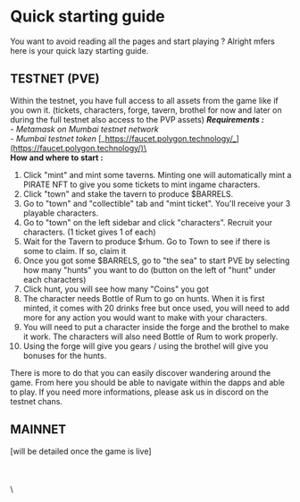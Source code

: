 # Quick starting guide

You want to avoid reading all the pages and start playing ? Alright mfers here is your quick lazy starting guide.&#x20;

## TESTNET (PVE)

Within the testnet, you have full access to all assets from the game like if you own it. (tickets, characters, forge, tavern, brothel for now and later on during the full testnet also access to the PVP assets) _**Requirements :**_ \
_- Metamask on Mumbai testnet network_\
_- Mumbai testnet token_ [_https://faucet.polygon.technology/_](https://faucet.polygon.technology/)\
\
**How and where to start :**&#x20;

1. Click "mint" and mint some taverns. Minting one will automatically mint a PIRATE NFT to give you some tickets to mint ingame characters.&#x20;
2. Click "town" and stake the tavern to produce $BARRELS.
3. Go to "town" and "collectible" tab and "mint ticket". You'll receive your 3 playable characters.
4. Go to "town" on the left sidebar and click "characters". Recruit your characters. (1 ticket gives 1 of each)
5. Wait for the Tavern to produce $rhum. Go to Town to see if there is some to claim. If so, claim it
6. Once you got some $BARRELS, go to "the sea" to start PVE by selecting how many "hunts" you want to do (button on the left of "hunt" under each characters)
7. Click hunt, you will see how many "Coins" you got
8. The character needs Bottle of Rum to go on hunts. When it is first minted, it comes with 20 drinks free but once used, you will need to add more for any action you would want to make with your characters.&#x20;
9. You will need to put a character inside the forge and the brothel to make it work. The characters will also need Bottle of Rum to work properly.&#x20;
10. Using the forge will give you gears / using the brothel will give you bonuses for the hunts.&#x20;

There is more to do that you can easily discover wandering around the game. From here you should be able to navigate within the dapps and able to play. If you need more informations, please ask us in discord on the testnet chans.&#x20;

## MAINNET

\[will be detailed once the game is live]\
\
\
\
\
